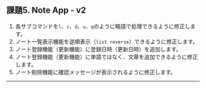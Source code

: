 ## 課題5. Note App - v2

1. 各サブコマンドを`l`、`c`、`d`、`u`、`q`のように略語で処理できるように修正します。
1. ノート一覧表示機能を逆順表示（`list reverse`）できるように修正します。
1. ノート登録機能（更新機能）に登録日時（更新日時）を追加します。
1. ノート登録機能（更新機能）に単語ではなく、文章を追加できるように修正します。
1. ノート削除機能に確認メッセージが表示されるように修正します。

---
